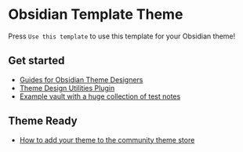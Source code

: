 # Obsidian Template Theme

Press `Use this template` to use this template for your Obsidian theme!

## Get started
- [Guides for Obsidian Theme Designers](https://publish.obsidian.md/hub/04+-+Guides%2C+Workflows%2C+%26+Courses/for+Theme+Designers)
- [Theme Design Utilities Plugin](https://github.com/chrisgrieser/obsidian-theme-design-utilities)
- [Example vault with a huge collection of test notes](https://github.com/obsidian-community/theme-dev-vault)

## Theme Ready
- [How to add your theme to the community theme store](https://publish.obsidian.md/hub/04+-+Guides%2C+Workflows%2C+%26+Courses/Guides/How+to+add+your+theme+to+the+community+theme+store)
